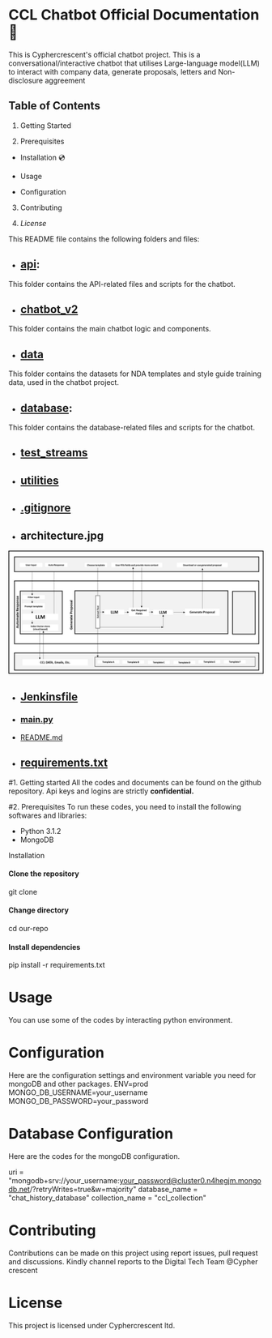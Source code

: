 # CCL Chatbot Official Documentation :book:

This is Cyphercrescent's official chatbot project. 
This is a conversational/interactive chatbot that utilises Large-language model(LLM) to interact with company data, generate proposals, letters and Non-disclosure aggreement  
 

## Table of Contents

1. Getting Started

2. Prerequisites

- Installation :cd:

- Usage

- Configuration

3. Contributing

4. *License*

This README file contains the following folders and files: 


- ## [api](api/):
This folder contains the API-related files and scripts for the chatbot.

- ## [chatbot_v2](chatbot_v2/)
This folder contains the main chatbot logic and components.

- ## [data](data/) 
This folder contains the datasets for NDA templates  and style guide training data, used in the chatbot project.

- ## [database](database/):
This folder contains the database-related files and scripts for the chatbot.

- ## [test_streams](test_streams/)

- ## [utilities](utilities/)

- ## [.gitignore](.gitignore/)

- ## architecture.jpg
![architecture](/architecture.jpg)

- ## [Jenkinsfile](Jenkinsfile/)

- ### [main.py](main.py/)

- [README.md](README.md/)

- ## [requirements.txt](requirements.txt/)

#1.  Getting started
All the codes and documents can be found on the github repository.
Api keys and logins are strictly **confidential.**

#2. Prerequisites
To run these codes, you need to install the following softwares and libraries:
- Python 3.1.2
- MongoDB

Installation 
#### Clone the repository
git clone <link>

#### Change directory
cd our-repo

#### Install dependencies
pip install -r requirements.txt


# Usage
You can use some of the codes by interacting python environment.

# Configuration

Here are the configuration settings and environment variable you need for mongoDB and other packages.
ENV=prod
MONGO_DB_USERNAME=your_username
MONGO_DB_PASSWORD=your_password


# Database Configuration
Here are the codes for the mongoDB configuration. 

uri = "mongodb+srv://your_username:your_password@cluster0.n4hegjm.mongodb.net/?retryWrites=true&w=majority"
database_name = "chat_history_database"
collection_name = "ccl_collection"

# Contributing 
Contributions can be made on this project using report issues, pull request and discussions.
Kindly channel reports to the Digital Tech Team @Cypher crescent 

# License
This project is licensed under Cyphercrescent ltd.  




